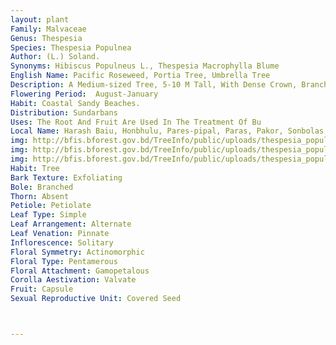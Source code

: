 ```yaml
---
layout: plant
Family: Malvaceae
Genus: Thespesia
Species: Thespesia Populnea
Author: (L.) Soland.
Synonyms: Hibiscus Populneus L., Thespesia Macrophylla Blume
English Name: Pacific Roseweed, Portia Tree, Umbrella Tree
Description: A Medium-sized Tree, 5-10 M Tall, With Dense Crown, Branches Densely Covered With Brown To Silvery Minute Scales, Glabrescent. Leaves With Petioles 6-10 Cm Long, Covered With Scales, Lamina 5-16 Ã— 4-14 Cm, Ovate To Oblong, Rarely Orbicular, Cordate, 7-nerved At The Base, Entire, Acute To Acuminate, Domatia Present On The Main Veins Beneath, Covered With Minute Scales, Glabrescent, Stipules 4-8 Mm Long, Lanceolate To Linear, Caducous. Flowers Solitary, Axillary, Pedicels 2-5 Cm Long, Accrescent Up To 7 Cm, Jointed Near The Base, Glabrescent. Epicalyx Segments 3, 5-10 Ã— 1-2 Mm, Oblong To Lanceolate, Acute, Entire, Surface Scaly, Caducous. Calyx Campanulate, 8-12 Ã— 10-15 Mm, Apex Truncate With 5 Minute Teeth, Accrescent, Flattened And Hemispheric In Fruits, Densely Scaly Outside, Densely Hirsute Within. Corolla Campanulate, Large, Showy, Light Yellow With Dark Purple Centre, Changing Into Pink Before Fall, Petals 4-5 Ã— 3-4 Cm, Obliquely Obovate, Apex Rounded. Staminal Column 2.0-2.5 Cm Long. Ovary Globose To Ovoid, Styles 2.5-3.0 Cm Long, Stigmas Connate To A Clavate, 5-sulcate Body. Fruit A Capsule, 2.5-3.5 Cm Across, Globose, 4-5 Loculed, Indehiscent. Seeds 8-10 Ã— 6-8 Mm, Obovoid, Densely Covered With Yellowish-brown Hairs.
Flowering Period:  August-January
Habit: Coastal Sandy Beaches.
Distribution: Sundarbans
Uses: The Root And Fruit Are Used In The Treatment Of Bu
Local Name: Harash Baiu, Honbhulu, Pares-pipal, Paras, Pakor, Sonbolas, 
img: http://bfis.bforest.gov.bd/TreeInfo/public/uploads/thespesia_populnea.jpg
img: http://bfis.bforest.gov.bd/TreeInfo/public/uploads/thespesia_populnea1.jpg
img: http://bfis.bforest.gov.bd/TreeInfo/public/uploads/thespesia_populnea2.jpg
Habit: Tree
Bark Texture: Exfoliating
Bole: Branched
Thorn: Absent
Petiole: Petiolate
Leaf Type: Simple
Leaf Arrangement: Alternate
Leaf Venation: Pinnate
Inflorescence: Solitary
Floral Symmetry: Actinomorphic
Floral Type: Pentamerous
Floral Attachment: Gamopetalous
Corolla Aestivation: Valvate
Fruit: Capsule
Sexual Reproductive Unit: Covered Seed



---
```


